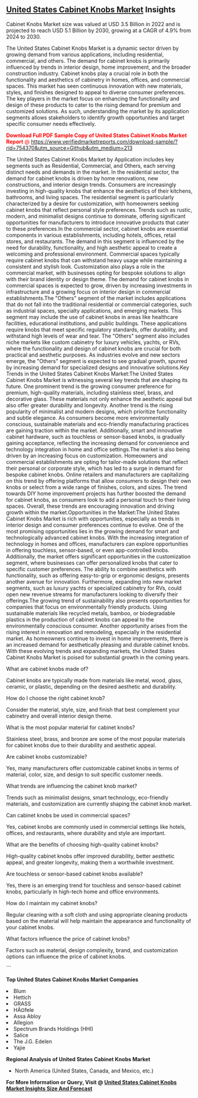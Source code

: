 <h2><a href="https://www.verifiedmarketreports.com/download-sample/?rid=754370&amp;utm_source=Github&amp;utm_medium=213" target="_blank">United States Cabinet Knobs Market</a> Insights</h2><p>Cabinet Knobs Market size was valued at USD 3.5 Billion in 2022 and is projected to reach USD 5.1 Billion by 2030, growing at a CAGR of 4.9% from 2024 to 2030.</p><p><p>The United States Cabinet Knobs Market is a dynamic sector driven by growing demand from various applications, including residential, commercial, and others. The demand for cabinet knobs is primarily influenced by trends in interior design, home improvement, and the broader construction industry. Cabinet knobs play a crucial role in both the functionality and aesthetics of cabinetry in homes, offices, and commercial spaces. This market has seen continuous innovation with new materials, styles, and finishes designed to appeal to diverse consumer preferences. The key players in the market focus on enhancing the functionality and design of these products to cater to the rising demand for premium and customized solutions. As such, understanding the market by its application segments allows stakeholders to identify growth opportunities and target specific consumer needs effectively. <p><span class=""><span style="color: #ff0000;"><strong>Download Full PDF Sample Copy of United States Cabinet Knobs Market Report</strong> @ </span><a href="https://www.verifiedmarketreports.com/download-sample/?rid=754370&amp;utm_source=Github&amp;utm_medium=213" target="_blank">https://www.verifiedmarketreports.com/download-sample/?rid=754370&amp;utm_source=Github&amp;utm_medium=213</a></span></p>The United States Cabinet Knobs Market by Application includes key segments such as Residential, Commercial, and Others, each serving distinct needs and demands in the market. In the residential sector, the demand for cabinet knobs is driven by home renovations, new constructions, and interior design trends. Consumers are increasingly investing in high-quality knobs that enhance the aesthetics of their kitchens, bathrooms, and living spaces. The residential segment is particularly characterized by a desire for customization, with homeowners seeking cabinet knobs that reflect personal style preferences. Trends such as rustic, modern, and minimalist designs continue to dominate, offering significant opportunities for manufacturers to introduce innovative products that cater to these preferences.In the commercial sector, cabinet knobs are essential components in various establishments, including hotels, offices, retail stores, and restaurants. The demand in this segment is influenced by the need for durability, functionality, and high aesthetic appeal to create a welcoming and professional environment. Commercial spaces typically require cabinet knobs that can withstand heavy usage while maintaining a consistent and stylish look. Customization also plays a role in the commercial market, with businesses opting for bespoke solutions to align with their brand identity or design theme. The demand for cabinet knobs in commercial spaces is expected to grow, driven by increasing investments in infrastructure and a growing focus on interior design in commercial establishments.The "Others" segment of the market includes applications that do not fall into the traditional residential or commercial categories, such as industrial spaces, specialty applications, and emerging markets. This segment may include the use of cabinet knobs in areas like healthcare facilities, educational institutions, and public buildings. These applications require knobs that meet specific regulatory standards, offer durability, and withstand high levels of wear and tear. The "Others" segment also includes niche markets like custom cabinetry for luxury vehicles, yachts, or RVs, where the functionality and design of cabinet knobs are crucial for both practical and aesthetic purposes. As industries evolve and new sectors emerge, the "Others" segment is expected to see gradual growth, spurred by increasing demand for specialized designs and innovative solutions.Key Trends in the United States Cabinet Knobs Market:The United States Cabinet Knobs Market is witnessing several key trends that are shaping its future. One prominent trend is the growing consumer preference for premium, high-quality materials, including stainless steel, brass, and decorative glass. These materials not only enhance the aesthetic appeal but also offer greater durability and longevity. Another trend is the rising popularity of minimalist and modern designs, which prioritize functionality and subtle elegance. As consumers become more environmentally conscious, sustainable materials and eco-friendly manufacturing practices are gaining traction within the market. Additionally, smart and innovative cabinet hardware, such as touchless or sensor-based knobs, is gradually gaining acceptance, reflecting the increasing demand for convenience and technology integration in home and office settings.The market is also being driven by an increasing focus on customization. Homeowners and commercial establishments are opting for tailor-made solutions that reflect their personal or corporate style, which has led to a surge in demand for bespoke cabinet knobs. Online retailers and manufacturers are capitalizing on this trend by offering platforms that allow consumers to design their own knobs or select from a wide range of finishes, colors, and sizes. The trend towards DIY home improvement projects has further boosted the demand for cabinet knobs, as consumers look to add a personal touch to their living spaces. Overall, these trends are encouraging innovation and driving growth within the market.Opportunities in the Market:The United States Cabinet Knobs Market is rich with opportunities, especially as trends in interior design and consumer preferences continue to evolve. One of the most promising opportunities lies in the growing demand for smart and technologically advanced cabinet knobs. With the increasing integration of technology in homes and offices, manufacturers can explore opportunities in offering touchless, sensor-based, or even app-controlled knobs. Additionally, the market offers significant opportunities in the customization segment, where businesses can offer personalized knobs that cater to specific customer preferences. The ability to combine aesthetics with functionality, such as offering easy-to-grip or ergonomic designs, presents another avenue for innovation. Furthermore, expanding into new market segments, such as luxury yachts or specialized cabinetry for RVs, could open new revenue streams for manufacturers looking to diversify their offerings.The growing trend of sustainability also presents opportunities for companies that focus on environmentally friendly products. Using sustainable materials like recycled metals, bamboo, or biodegradable plastics in the production of cabinet knobs can appeal to the environmentally conscious consumer. Another opportunity arises from the rising interest in renovation and remodeling, especially in the residential market. As homeowners continue to invest in home improvements, there is an increased demand for aesthetically pleasing and durable cabinet knobs. With these evolving trends and expanding markets, the United States Cabinet Knobs Market is poised for substantial growth in the coming years.<p>What are cabinet knobs made of?</p><p>Cabinet knobs are typically made from materials like metal, wood, glass, ceramic, or plastic, depending on the desired aesthetic and durability.</p><p>How do I choose the right cabinet knob?</p><p>Consider the material, style, size, and finish that best complement your cabinetry and overall interior design theme.</p><p>What is the most popular material for cabinet knobs?</p><p>Stainless steel, brass, and bronze are some of the most popular materials for cabinet knobs due to their durability and aesthetic appeal.</p><p>Are cabinet knobs customizable?</p><p>Yes, many manufacturers offer customizable cabinet knobs in terms of material, color, size, and design to suit specific customer needs.</p><p>What trends are influencing the cabinet knob market?</p><p>Trends such as minimalist designs, smart technology, eco-friendly materials, and customization are currently shaping the cabinet knob market.</p><p>Can cabinet knobs be used in commercial spaces?</p><p>Yes, cabinet knobs are commonly used in commercial settings like hotels, offices, and restaurants, where durability and style are important.</p><p>What are the benefits of choosing high-quality cabinet knobs?</p><p>High-quality cabinet knobs offer improved durability, better aesthetic appeal, and greater longevity, making them a worthwhile investment.</p><p>Are touchless or sensor-based cabinet knobs available?</p><p>Yes, there is an emerging trend for touchless and sensor-based cabinet knobs, particularly in high-tech home and office environments.</p><p>How do I maintain my cabinet knobs?</p><p>Regular cleaning with a soft cloth and using appropriate cleaning products based on the material will help maintain the appearance and functionality of your cabinet knobs.</p><p>What factors influence the price of cabinet knobs?</p><p>Factors such as material, design complexity, brand, and customization options can influence the price of cabinet knobs.</p>```</p><p><strong>Top United States Cabinet Knobs Market Companies</strong></p><div data-test-id=""><p><li>Blum</li><li> Hettich</li><li> GRASS</li><li> HÃ¤fele</li><li> Assa Abloy</li><li> Allegion</li><li> Spectrum Brands Holdings (HHI)</li><li> Salice</li><li> The J.G. Edelen</li><li> Yajie</li></p><div><strong>Regional Analysis of&nbsp;United States Cabinet Knobs Market</strong></div><ul><li dir="ltr"><p dir="ltr">North America&nbsp;(United States, Canada, and Mexico, etc.)</p></li></ul><p><strong>For More Information or Query, Visit @&nbsp;</strong><strong><a href="https://www.verifiedmarketreports.com/product/cabinet-knobs-market/?utm_source=Github&amp;utm_medium=213" target="_blank">United States Cabinet Knobs Market Insights Size And Forecast</a></strong></p></div>
